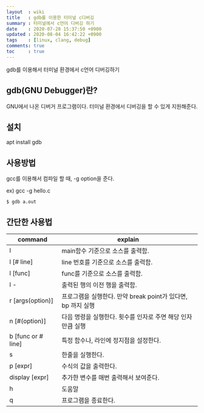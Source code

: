 ```yaml
---
layout  : wiki
title   : gdb를 이용한 터미널 c디버깅
summary : 터미널에서 c언어 디버깅 하기
date    : 2020-07-28 15:37:50 +0900
updated : 2020-08-04 16:42:22 +0900
tags    : [linux, clang, debug]
comments: true
toc     : true
---
```


gdb를 이용해서 터미널 환경에서 c언어 디버깅하기

## gdb(GNU Debugger)란?

GNU에서 나온 디버거 프로그램이다.
터미널 환경에서 디버깅을 할 수 있게 지원해준다.

## 설치

apt install gdb

## 사용방법

gcc를 이용해서 컴파일 할 때, -g option을 준다.

ex) gcc -g hello.c
```shell    
$ gdb a.out
```

## 간단한 사용법

| command            | explain                                                      |
|--------------------|--------------------------------------------------------------|
| l                  | main함수 기준으로 소스를 출력함.                             |
| l [# line]         | line 번호를 기준으로 소스를 출력함.                          |
| l [func]           | func를 기준으로 소스를 출력함.                               |
| l -                | 출력된 행의 이전 행을 출력함.                                |
| r [args(option)]   | 프로그램을 실행한다. 만약 break point가 있다면, bp 까지 실행 |
| n [#(option)]      | 다음 명령을 실행한다. 횟수를 인자로 주면 해당 인자만큼 실행  |
| b [func or # line] | 특정 함수나, 라인에 정지점을 설정한다.                       |
| s                  | 한줄을 실행한다.                                             |
| p [expr]           | 수식의 값을 출력한다.                                        |
| display [expr]     | 추가한 변수를 매번 출력해서 보여준다.                        |
| h                  | 도움말                                                       |
| q                  | 프로그램을 종료한다.                                         |

